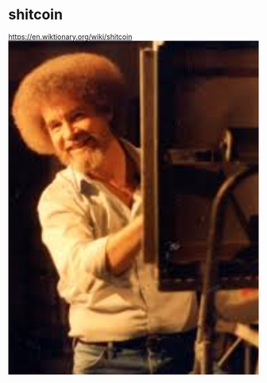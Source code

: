 # shitcoin
https://en.wiktionary.org/wiki/shitcoin
![](https://github.com/nondejus/shitcoin/blob/main/ArtBoard%20Image%20(221).jpg)

